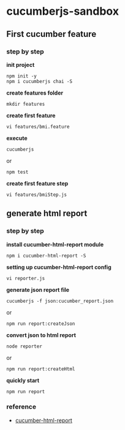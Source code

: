 # cucumberjs-sandbox

## First cucumber feature

### step by step

**init project**

```
npm init -y
npm i cucumberjs chai -S
```

**create features folder**

`mkdir features`

**create first feature**

`vi features/bmi.feature`

**execute**

`cucumberjs`

or

`npm test`

**create first feature step**

`vi features/bmiStep.js`

## generate html report

### step by step

**install cucumber-html-report module**

`npm i cucumber-html-report -S`

**setting up cucumber-html-report config**

`vi reporter.js`

**generate json report file**

`cucumberjs -f json:cucumber_report.json`

or

`npm run report:createJson`

**convert json to html report**

`node reporter`

or

`npm run report:createHtml`

**quickly start**

`npm run report`

### reference

* [cucumber-html-report](https://www.npmjs.com/package/cucumber-html-report)
